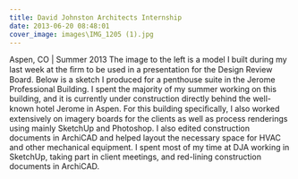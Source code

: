 ```yaml
---
title: David Johnston Architects Internship
date: 2013-06-20 08:48:01
cover_image: images\IMG_1205 (1).jpg
---
```

Aspen, CO | Summer 2013
The image to the left is a model I built during my last week at the ﬁrm to be used in a presentation for the Design Review Board. Below is a sketch I produced for a penthouse suite in the Jerome Professional Building. I spent the majority of my summer working on this building, and it is currently under construction directly behind the well-known hotel Jerome in Aspen. For this building speciﬁcally, I also worked extensively on imagery boards for the clients as well as process renderings using mainly SketchUp and Photoshop. I also edited construction documents in ArchiCAD and helped layout the necessary space for HVAC and other mechanical equipment. I spent most of my time at DJA working in SketchUp, taking part in client meetings, and red-lining construction documents in ArchiCAD.
